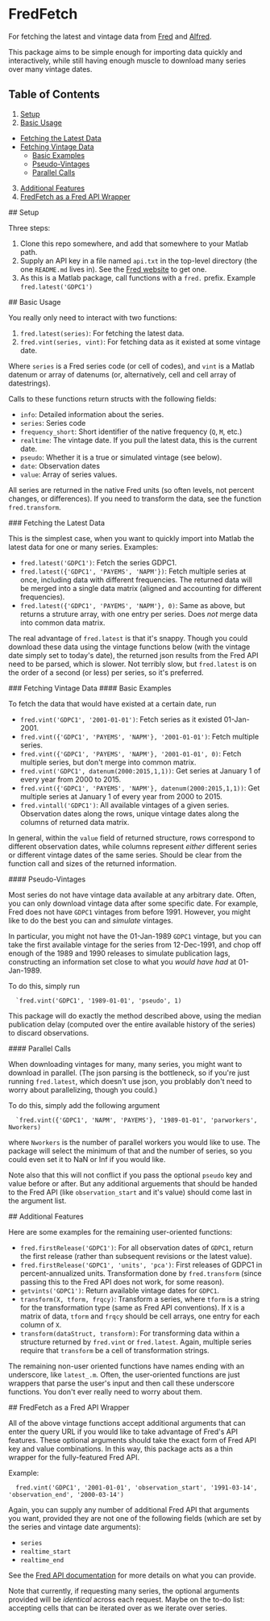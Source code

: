 # FredFetch

For fetching the latest and vintage data from
[Fred](http://research.stlouisfed.org/fred2/) and
[Alfred](https://alfred.stlouisfed.org/).

This package aims to be simple enough for importing data quickly and
interactively, while still having enough muscle to download many series
over many vintage dates.

## Table of Contents

1. [Setup](#setup)
2. [Basic Usage](#basic)
  - [Fetching the Latest Data](#latest)
  - [Fetching Vintage Data](#vintage)
    - [Basic Examples](#vintexamples)
    - [Pseudo-Vintages](#pseudo)
    - [Parallel Calls](#parallel)
3. [Additional Features](#features)
4. [FredFetch as a Fred API Wrapper](#wrapper)

<a name="setup"/>
## Setup

Three steps:

<ol type="1">
<li>Clone this repo somewhere, and add that somewhere to your Matlab path.</li>
<li> Supply an API key in a file named <code>api.txt</code> in the top-level directory (the one <code>README.md</code> lives in). See the <a href="http://api.stlouisfed.org/api_key.html" target="_blank">Fred website</a> to get one.</li>
<li>As this is a Matlab package, call functions with a <code>fred.</code> prefix.  Example <code>fred.latest('GDPC1')</code></li>
</ol>


<a name="basic"/>
## Basic Usage

You really only need to interact with two functions:

1. `fred.latest(series)`: For fetching the latest data.
2. `fred.vint(series, vint)`: For fetching data as it existed at some vintage date.

Where `series` is a Fred series code (or cell of codes), and `vint` is a
Matlab datenum or array of datenums (or, alternatively, cell and cell
array of datestrings).

Calls to these functions return structs with the following fields:

- `info`: Detailed information about the series.
- `series`: Series code
- `frequency_short`: Short identifier of the native frequency (`Q`, `M`,
  etc.)
- `realtime`: The vintage date. If you pull the latest data, this is
  the current date.
- `pseudo`: Whether it is a true or simulated vintage (see below).
- `date`: Observation dates
- `value`: Array of series values.

All series are returned in the native Fred units (so often levels, not
percent changes, or differences). If you need to transform the data, see
the function `fred.transform`.


<a name="latest"/>
### Fetching the Latest Data

This is the simplest case, when you want to quickly import into Matlab
the latest data for one or many series. Examples:

- `fred.latest('GDPC1')`: Fetch the series GDPC1.
- `fred.latest({'GDPC1', 'PAYEMS', 'NAPM'})`: Fetch multiple series at
  once, including data with different frequencies. The returned data
  will be merged into a single data matrix (aligned and accounting for
  different frequencies).
- `fred.latest({'GDPC1', 'PAYEMS', 'NAPM'}, 0)`: Same as above, but
  returns a struture array, with one entry per series. Does _not_ merge data into common data matrix.

The real advantage of `fred.latest` is that it's snappy. Though you
could download these data using the vintage functions below (with the
vintage date simply set to today's date), the returned json results from
the Fred API need to be parsed, which is slower. Not terribly slow, but
`fred.latest` is on the order of a second (or less) per series, so it's
preferred.


<a name="vintage"/>
### Fetching Vintage Data

<a name="vintexamples"/>
#### Basic Examples

To fetch the data that would have existed at a certain date, run

- `fred.vint('GDPC1', '2001-01-01')`: Fetch series as it existed
  01-Jan-2001.
- `fred.vint({'GDPC1', 'PAYEMS', 'NAPM'}, '2001-01-01')`: Fetch multiple series.
- `fred.vint({'GDPC1', 'PAYEMS', 'NAPM'}, '2001-01-01', 0)`: Fetch
  multiple series, but don't merge into common matrix.
- `fred.vint('GDPC1', datenum(2000:2015,1,1))`: Get series at
  January 1 of every year from 2000 to 2015.
- `fred.vint({'GDPC1', 'PAYEMS', 'NAPM'}, datenum(2000:2015,1,1))`: Get
  multiple series at January 1 of every year from 2000 to 2015.
- `fred.vintall('GDPC1')`: All available vintages of a given series.
  Observation dates along the rows, unique vintage dates along the
  columns of returned data matrix.

In general, within the `value` field of returned structure, rows
correspond to different observation dates, while columns represent
*either* different series or different vintage dates of the same series.
Should be clear from the function call and sizes of the returned
information.

<a name="pseudo"/>
#### Pseudo-Vintages

Most series do not have vintage data available at any arbitrary date.
Often, you can only download vintage data after some specific date.  For
example, Fred does not have `GDPC1` vintages from before 1991. However,
you might like to do the best you can and *simulate* vintages.

In particular, you might not have the 01-Jan-1989 `GDPC1` vintage, but you
can take the first available vintage for the series from 12-Dec-1991,
and chop off enough of the 1989 and 1990 releases to simulate
publication lags, constructing an information set close to what you
*would have had* at 01-Jan-1989.

To do this, simply run

```
  `fred.vint('GDPC1', '1989-01-01', 'pseudo', 1)
```

This package will do exactly the method described above, using the
median publication delay (computed over the entire available history of
the series) to discard observations.

<a name="parallel"/>
#### Parallel Calls

When downloading vintages for many, many series, you might want to
download in parallel. (The json parsing is the bottleneck, so if you're
just running `fred.latest`, which doesn't use json, you problably don't
need to worry about parallelizing, though you could.)

To do this, simply add the following argument

```
  `fred.vint({'GDPC1', 'NAPM', 'PAYEMS'}, '1989-01-01', 'parworkers', Nworkers)
```

where `Nworkers` is the number of parallel workers you would like to
use. The package will select the minimum of that and the number of
series, so you could even set it to NaN or Inf if you would like.

Note also that this will not conflict if you pass the optional `pseudo`
key and value before or after. But any additional arguements that should
be handed to the Fred API (like `observation_start` and it's value)
should come last in the argument list.

<a name="features"/>
## Additional Features

Here are some examples for the remaining user-oriented functions:

- `fred.firstRelease('GDPC1')`: For all observation dates of `GDPC1`,
  return the first release (rather than subsequent revisions or the
  latest value).
- `fred.firstRelease('GDPC1', 'units', 'pca')`: First releases of GDPC1
  in percent-annualized units. Transformation done by `fred.transform`
  (since passing this to the Fred API does not work, for some reason).
- `getvints('GDPC1')`: Return available vintage dates for `GDPC1`.
- `transform(X, tform, frqcy)`: Transform a series, where `tform` is a
  string for the transformation type (same as Fred API conventions). If
  `X` is a matrix of data, `tform` and `frqcy` should be cell arrays,
  one entry for each column of `X`.
- `transform(dataStruct, transform)`: For transforming data within a
  structure returned by `fred.vint` or `fred.latest`. Again, multiple
  series require that `transform` be a cell of transformation strings.

The remaining non-user oriented functions have names ending with an
underscore, like `latest_.m`.  Often, the user-oriented functions are
just wrappers that parse the user's input and then call these underscore
functions. You don't ever really need to worry about them.

<a name="wrapper"/>
## FredFetch as a Fred API Wrapper

All of the above vintage functions accept additional arguments that can
enter the query URL if you would like to take advantage of Fred's API
features. These optional arguments should take the exact form of Fred
API key and value combinations. In this way, this package acts as a thin
wrapper for the fully-featured Fred API.

Example:

```
  fred.vint('GDPC1', '2001-01-01', 'observation_start', '1991-03-14', 'observation_end', '2000-03-14')
```

Again, you can supply any number of additional Fred API that arguments you want,
provided they are not one of the following fields (which are set by the
series and vintage date arguments):

- `series`
- `realtime_start`
- `realtime_end`

See the [Fred API documentation](http://api.stlouisfed.org/docs/fred/)
for more details on what you can provide.

Note that currently, if requesting many series, the optional arguments
provided will be _identical_ across each request. Maybe on the to-do
list: accepting cells that can be iterated over as we iterate over
series.


